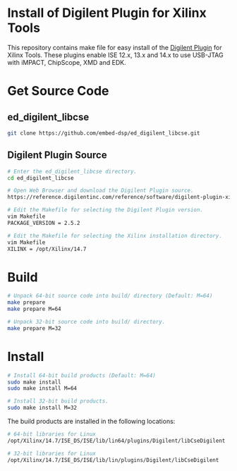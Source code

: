 
Install of Digilent Plugin for Xilinx Tools
===========================================

This repository contains make file for easy install of the [Digilent Plugin](https://reference.digilentinc.com/reference/software/digilent-plugin-xilinx-tools/start) for Xilinx Tools.
These plugins enable ISE 12.x, 13.x and 14.x to use USB-JTAG with iMPACT, ChipScope, XMD and EDK.

Get Source Code
===============

## ed_digilent_libcse
```bash
git clone https://github.com/embed-dsp/ed_digilent_libcse.git
```

## Digilent Plugin Source
```bash
# Enter the ed_digilent_libcse directory.
cd ed_digilent_libcse

# Open Web Browser and download the Digilent Plugin source.
https://reference.digilentinc.com/reference/software/digilent-plugin-xilinx-tools/start

# Edit the Makefile for selecting the Digilent Plugin version.
vim Makefile
PACKAGE_VERSION = 2.5.2

# Edit the Makefile for selecting the Xilinx installation directory.
vim Makefile
XILINX = /opt/Xilinx/14.7
```

Build
=====
```bash
# Unpack 64-bit source code into build/ directory (Default: M=64)
make prepare
make prepare M=64

# Unpack 32-bit source code into build/ directory.
make prepare M=32
```

Install
=======
```bash
# Install 64-bit build products (Default: M=64)
sudo make install
sudo make install M=64

# Install 32-bit build products.
sudo make install M=32
```

The build products are installed in the following locations:
```bash
# 64-bit libraries for Linux
/opt/Xilinx/14.7/ISE_DS/ISE/lib/lin64/plugins/Digilent/libCseDigilent

# 32-bit libraries for Linux
/opt/Xilinx/14.7/ISE_DS/ISE/lib/lin/plugins/Digilent/libCseDigilent
```
